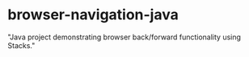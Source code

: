 # browser-navigation-java
"Java project demonstrating browser back/forward functionality using Stacks."
